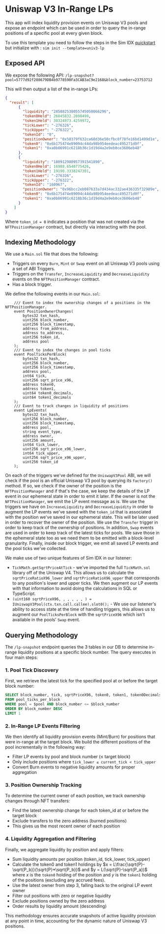 # Uniswap V3 In-Range LPs

This app will index liquidity provision events on Uniswap V3 pools and expose an endpoint which can be used in order to query the in-range positions of a specific pool at every given block.

To use this template you need to follow the steps in the Sim IDX [quickstart](https://docs.sim.dune.com/idx) but initialize with : 
`sim init --template=univ3-lp`

## Exposed API

We expose the following API:
`/lp-snapshot?pool=5777d92f208679DB4b9778590Fa3CAB3aC9e2168&block_number=23753712`

This will then output a list of the in-range LPs:
```json
{
  "result": [    
      {
        "liquidity": "285882538055745050066296",
        "token0Held": 26845832.2898499,
        "token1Held": 30324973.4259972,
        "tickLower": "-276326",
        "tickUpper": "-276322",
        "tokenId": "0",
        "positionOwner": "0x50379f632ca68d36e50cfbc8f78fe16bd1499d1e",
        "token0": "0x6b175474e89094c44da98b954eedeac495271d0f",
        "token1": "0xa0b86991c6218b36c1d19d4a2e9eb0ce3606eb48"
      },
      {
        "liquidity": "180912980957391541890",
        "token0Held": 16988.6540775426,
        "token1Held": 19190.3338247301,
        "tickLower": "-276326",
        "tickUpper": "-276322",
        "tokenId": "160967",
        "positionOwner": "0x96bcc2eb087633a7d434ac332ae436335f32989e",
        "token0": "0x6b175474e89094c44da98b954eedeac495271d0f",
        "token1": "0xa0b86991c6218b36c1d19d4a2e9eb0ce3606eb48"
      }
    ]
}
```

Where `token_id = 0` indicates a position that was not created via the `NFTPositionManager` contract, but directly via interacting with the pool.

## Indexing Methodology

We use a `Main.sol` file that does the following:
- Triggers on every `Burn`, `Mint` or `Swap` event on all Uniswap V3 pools using a set of ABI Triggers.
- Triggers on the `Transfer`, `IncreaseLiquidity` and `DecreaseLiquidity` events on the `NFTPositionManager` contract.
- Has a block trigger.

We define the following events in our `Main.sol`:
```solidity
    /// Event to index the ownership changes of a positions in the NFTPositionManager.
    event PositionOwnerChanges(
        bytes32 txn_hash,
        uint256 block_number,
        uint256 block_timestamp,
        address from_address,
        address to_address,
        uint256 token_id,
        address pool
    );
    /// Event to index the changes in pool ticks
    event PoolTicksPerBlock(
        bytes32 txn_hash, 
        uint256 block_number, 
        uint256 block_timestamp, 
        address pool, 
        int64 tick,
        uint256 sqrt_price_x96,
        address token0,
        address token1,
        uint64 token0_decimals,
        uint64 token1_decimals
    );
    /// Event to track changes in liquidity of positions
    event LpEvents(
        bytes32 txn_hash,
        uint256 block_number,
        uint256 block_timestamp,
        address pool,
        string event_type,
        address owner,
        uint256 amount,
        int64 tick_lower,
        uint256 sqrt_price_x96_lower,
        int64 tick_upper,
        uint256 sqrt_price_x96_upper,
        uint256 token_id
    );
```

On each of the triggers we've defined for the `UniswapV3Pool` ABI, we will check if the pool is an official Uniswap V3 pool by querying its `factory()` method.
If so, we check if the owner of the position is the `NFTPositionManager` and if that's the case, we keep the details of the LP event in our ephemeral state in order to emit it later.
If the owner is not the `NFTPositionManager`, we emit the LP event message as is.
We use the triggers we have on `IncreaseLiquidity` and `DecreaseLiquidity` in order to augment the LP events we've saved with the `token_id` that is associated with the position we've saved in our ephemeral state. This will be later used in order to recover the owner of the position.
We use the `Transfer` trigger in order to keep track of the ownership of positions.
In addition, `Swap` events are used in order to keep track of the latest ticks for pools. We save those in the ephemeral state too as we need them to be emitted with a block-level granularity.
Finally, inside our block trigger, we emit all saved LP events and the pool ticks we've collected.

We make use of two unique features of Sim IDX in our listener:
 - `TickMath.getSqrtPriceAtTick` - we've imported the full `TickMath.sol` library off of the Uniswap V4. This allows us to calculate the `sqrtPriceRatioX96_lower` and `sqrtPriceRatioX96_upper` that corresponds to any position's lower and upper ticks. We then augment our LP events with that information to avoid doing the calculations in SQL or TypeScript.
 - `(uint160 sqrtPriceX96, , , , , , ) = IUniswapV3Pool(ctx.txn.call.callee).slot0();` - We use our listener's ability to access state at the time of handling triggers, this allows us to augment our `PoolTicksPerBlock` with the `sqrtPriceX96` which isn't available in the pools' `Swap` event.

## Querying Methodology

The `/lp-snapshot` endpoint queries the 3 tables in our DB to determine in-range liquidity positions at a specific block number. The query executes in four main steps:

### 1. Pool Tick Discovery
First, we retrieve the latest tick for the specified pool at or before the target block number:
```sql
SELECT block_number, tick, sqrtPriceX96, token0, token1, token0Decimals, token1Decimals
FROM pool_ticks_per_block 
WHERE pool = $pool AND block_number <= $block_number 
ORDER BY block_number DESC 
LIMIT 1
```

### 2. In-Range LP Events Filtering
We then identify all liquidity provision events (Mint/Burn) for positions that were in-range at the target block.
We build the different positions of the pool incrementally in the following way:
- Filter LP events by pool and block number (≤ target block)
- Only include positions where `tick_lower ≤ current_tick < tick_upper`
- Convert Burn events to negative liquidity amounts for proper aggregation

### 3. Position Ownership Tracking
To determine the current owner of each position, we track ownership changes through NFT transfers:
- Find the latest ownership change for each token_id at or before the target block
- Exclude transfers to the zero address (burned positions)
- This gives us the most recent owner of each position

### 4. Liquidity Aggregation and Filtering
Finally, we aggregate liquidity by position and apply filters:
- Sum liquidity amounts per position (token_id, tick_lower, tick_upper)
- Calculate the token0 and token1 holdings by $`x = L\frac{\sqrt{P}-\sqrt{P_b}}{\sqrt{P}*\sqrt{P_b}}`$ and $`y = L(\sqrt{P}-\sqrt{P_a})`$ where $`x`$ is the `token0` holding of the position and $`y`$ is the `token1` holding of the positions (excluding any accrued fees).
- Use the latest owner from step 3, falling back to the original LP event owner
- Filter out positions with zero or negative liquidity
- Exclude positions owned by the zero address
- Order results by liquidity amount (descending)


This methodology ensures accurate snapshots of active liquidity provision at any point in time, accounting for the dynamic nature of Uniswap V3 positions.

